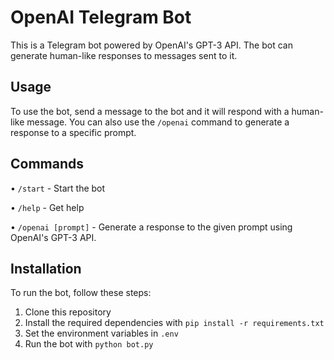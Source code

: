 # OpenAI Telegram Bot
This is a Telegram bot powered by OpenAI's GPT-3 API. The bot can generate human-like responses to messages sent to it.
## Usage
To use the bot, send a message to the bot and it will respond with a human-like message. You can also use the `/openai` command to generate a response to a specific prompt.
## Commands
• `/start` - Start the bot

• `/help` - Get help

• `/openai [prompt]` - Generate a response to the given prompt using OpenAI's GPT-3 API.
## Installation
To run the bot, follow these steps:
1. Clone this repository
2. Install the required dependencies with `pip install -r requirements.txt`
3. Set the environment variables in `.env`
4. Run the bot with `python bot.py`
